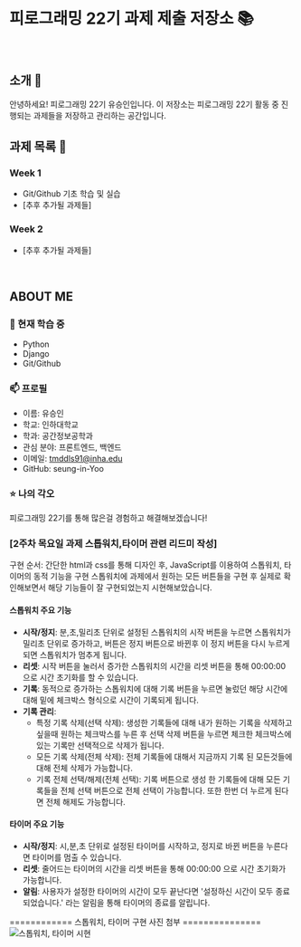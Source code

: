 # 피로그래밍 22기 과제 제출 저장소 📚
<br>

## 소개 🚀
안녕하세요! 피로그래밍 22기 유승인입니다.
이 저장소는 피로그래밍 22기 활동 중 진행되는 과제들을 저장하고 관리하는 공간입니다.
<br>

## 과제 목록 📕
### Week 1
- Git/Github 기초 학습 및 실습
- [추후 추가될 과제들]

### Week 2
- [추후 추가될 과제들]
<br>

## ABOUT ME
### 🌱 현재 학습 중
- Python
- Django
- Git/Github

### 📫 프로필
- 이름: 유승인
- 학교: 인하대학교
- 학과: 공간정보공학과
- 관심 분야: 프론트엔드, 백엔드
- 이메일: tmddls91@inha.edu
- GitHub: seung-in-Yoo

### ⭐ 나의 각오
피로그래밍 22기를 통해 많은걸 경험하고 해결해보겠습니다!

### [2주차 목요일 과제 스톱워치,타이머 관련 리드미 작성]
구현 순서: 간단한 html과 css를 통해 디자인 후, JavaScript를 이용하여 스톱워치, 타이머의 동적 기능을 구현
스톱워치에 과제에서 원하는 모든 버튼들을 구현 후 실제로 확인해보면서 해당 기능들이 잘 구현되었는지 시현해보았습니다.

#### 스톱워치 주요 기능
- **시작/정지**: 분,초,밀리초 단위로 설정된 스톱워치의 시작 버튼을 누르면 스톱워치가 밀리초 단위로 증가하고, 버튼은 정지 버튼으로 바뀐후 이 정지 버튼을 다시 누르게 되면 스톱워치가 멈추게 됩니다.
- **리셋**: 시작 버튼을 눌러서 증가한 스톱워치의 시간을 리셋 버튼을 통해 00:00:00 으로 시간 초기화를 할 수 있습니다.
- **기록**: 동적으로 증가하는 스톱워치에 대해 기록 버튼을 누르면 눌렀던 해당 시간에 대해 밑에 체크박스 형식으로 시간이 기록되게 됩니다.
- **기록 관리**:
  - 특정 기록 삭제(선택 삭제): 생성한 기록들에 대해 내가 원하는 기록을 삭제하고싶을때 원하는 체크박스를 누른 후 선택 삭제 버튼을 누르면 체크한 체크박스에 있는 기록만 선택적으로 삭제가 됩니다.
  - 모든 기록 삭제(전체 삭제): 전체 기록들에 대해서 지금까지 기록 된 모든것들에 대해 전체 삭제가 가능합니다.
  - 기록 전체 선택/해제(전체 선택): 기록 버튼으로 생성 한 기록들에 대해 모든 기록들을 전체 선택 버튼으로 전체 선택이 가능합니다. 또한 한번 더 누르게 된다면 전체 해제도 가능합니다.
 
#### 타이머 주요 기능 
- **시작/정지**: 시,분,초 단위로 설정된 타이머를 시작하고, 정지로 바뀐 버튼을 누른다면 타이머를 멈출 수 있습니다.
- **리셋**: 줄어드는 타이머의 시간을 리셋 버튼을 통해 00:00:00 으로 시간 초기화가 가능합니다.
- **알림**: 사용자가 설정한 타이머의 시간이 모두 끝난다면 '설정하신 시간이 모두 종료되었습니다.' 라는 알림을 통해 타이머의 종료를 알립니다.



============ 스톱워치, 타이머 구현 사진 첨부 ===============
![스톱워치, 타이머 시현](https://github.com/user-attachments/assets/4fe0c081-47c1-453c-8b3b-95759e9da5f3)
